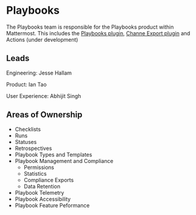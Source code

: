 # Playbooks

The Playbooks team is responsible for the Playbooks product within Mattermost. This includes the [Playbooks plugin](https://github.com/mattermost/mattermost-plugin-playbooks), [Channe Export plugin](https://github.com/mattermost/mattermost-plugin-channel-export) and Actions (under development)

## Leads

Engineering: Jesse Hallam

Product: Ian Tao

User Experience:  Abhijit Singh

## Areas of Ownership
 - Checklists
 - Runs
- Statuses
- Retrospectives
- Playbook Types and Templates 
- Playbook Management and Compliance
  - Permissions
  - Statistics
  - Compliance Exports
  - Data Retention
- Playbook Telemetry
- Playbook Accessibility
- Playbook Feature Peformance
